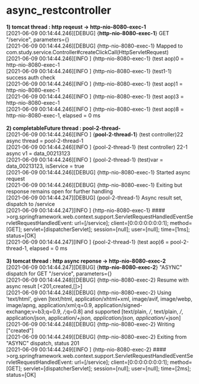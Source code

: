 # async_restcontroller


<b>1) tomcat thread : http reqeust -> http-nio-8080-exec-1</b>
<br>
[2021-06-09 00:14:44.246][DEBUG] {<b>http-nio-8080-exec-1</b>} GET "/service", parameters={} <br>
[2021-06-09 00:14:44.246][DEBUG] {http-nio-8080-exec-1} Mapped to com.study.service.Controller#createClickCall(HttpServletRequest) <br>
[2021-06-09 00:14:44.246][INFO ] {http-nio-8080-exec-1} (test aop)0 = http-nio-8080-exec-1 <br>
[2021-06-09 00:14:44.246][INFO ] {http-nio-8080-exec-1} (test1-1) success auth check <br>
[2021-06-09 00:14:44.246][INFO ] {http-nio-8080-exec-1} (test aop)1 = http-nio-8080-exec-1 <br>
[2021-06-09 00:14:44.246][INFO ] {http-nio-8080-exec-1} (test aop)3 = http-nio-8080-exec-1 <br>
[2021-06-09 00:14:44.246][INFO ] {http-nio-8080-exec-1} (test aop)8 = http-nio-8080-exec-1, elapsed = 0 ms <br>
<br>
<b>2) completableFuture thread : pool-2-thread-</b>
<br>
[2021-06-09 00:14:44.246][INFO ] {<b>pool-2-thread-1</b>} (test controller)22 async thread = pool-2-thread-1 <br>
[2021-06-09 00:14:44.246][INFO ] {pool-2-thread-1} (test controller) 22-1 async v1 = data_00213123 <br>
[2021-06-09 00:14:44.246][INFO ] {pool-2-thread-1} (test)var = data_00213123, isService = true <br>
[2021-06-09 00:14:44.246][DEBUG] {http-nio-8080-exec-1} Started async request <br>
[2021-06-09 00:14:44.246][DEBUG] {http-nio-8080-exec-1} Exiting but response remains open for further handling <br>
[2021-06-09 00:14:44.247][DEBUG] {pool-2-thread-1} Async result set, dispatch to /service <br>
[2021-06-09 00:14:44.247][INFO ] {http-nio-8080-exec-1} #### >org.springframework.web.context.support.ServletRequestHandledEventServletRequestHandledEvent: url=[/service]; client=[0:0:0:0:0:0:0:1]; method=[GET]; servlet=[dispatcherServlet]; session=[null]; user=[null]; time=[1ms]; status=[OK] <br>
[2021-06-09 00:14:44.247][INFO ] {pool-2-thread-1} (test aop)6 = pool-2-thread-1, elapsed = 0 ms <br>
 <br>
<b>3) tomcat thread : http async reponse -> http-nio-8080-exec-2</b>
<br>
[2021-06-09 00:14:44.247][DEBUG] {<b>http-nio-8080-exec-2</b>} "ASYNC" dispatch for GET "/service", parameters={} <br>
[2021-06-09 00:14:44.248][DEBUG] {http-nio-8080-exec-2} Resume with async result [<201,created,[]>] <br>
[2021-06-09 00:14:44.248][DEBUG] {http-nio-8080-exec-2} Using 'text/html', given [text/html, application/xhtml+xml, image/avif, image/webp, image/apng, application/xml;q=0.9, application/signed-exchange;v=b3;q=0.9, */*;q=0.8] and supported [text/plain, */*, text/plain, */*, application/json, application/*+json, application/json, application/*+json] <br>
[2021-06-09 00:14:44.248][DEBUG] {http-nio-8080-exec-2} Writing ["created"] <br>
[2021-06-09 00:14:44.249][DEBUG] {http-nio-8080-exec-2} Exiting from "ASYNC" dispatch, status 201 <br>
[2021-06-09 00:14:44.249][INFO ] {http-nio-8080-exec-2} #### >org.springframework.web.context.support.ServletRequestHandledEventServletRequestHandledEvent: url=[/service]; client=[0:0:0:0:0:0:0:1]; method=[GET]; servlet=[dispatcherServlet]; session=[null]; user=[null]; time=[2ms]; status=[OK] <br>
 <br>
